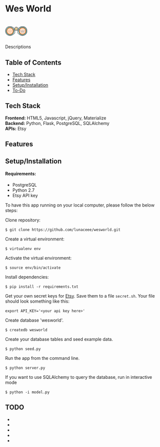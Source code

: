 # Wes World
# <img src="static/css/images/binocular-big.png">

Descriptions


## Table of Contents

* [Tech Stack](#tech-stack)
* [Features](#features)
* [Setup/Installation](#installation)
* [To-Do](#future)

## <a name="tech-stack"></a>Tech Stack
__Frontend:__ HTML5, Javascript, jQuery, Materialize <br/>
__Backend:__ Python, Flask, PostgreSQL, SQLAlchemy <br/>
__APIs:__ Etsy <br/>


## <a name="features"></a>Features


## <a name="installation"></a>Setup/Installation

#### Requirements:

- PostgreSQL
- Python 2.7
- Etsy API key

To have this app running on your local computer, please follow the below steps:

Clone repository:
```
$ git clone https://github.com/lunaceee/wesworld.git
```
Create a virtual environment:
```
$ virtualenv env
```
Activate the virtual environment:
```
$ source env/bin/activate
```
Install dependencies:
```
$ pip install -r requirements.txt
```
Get your own secret keys for [Etsy](). Save them to a file `secret.sh`. Your file should look something like this:
```
export API_KEY='<your api key here>'
```
Create database 'wesworld'.
```
$ createdb wesworld
```
Create your database tables and seed example data.
```
$ python seed.py
```
Run the app from the command line.
```
$ python server.py
```
If you want to use SQLAlchemy to query the database, run in interactive mode
```
$ python -i model.py
```

## <a name="future"></a>TODO
* 
* 
* 
* 
* 

